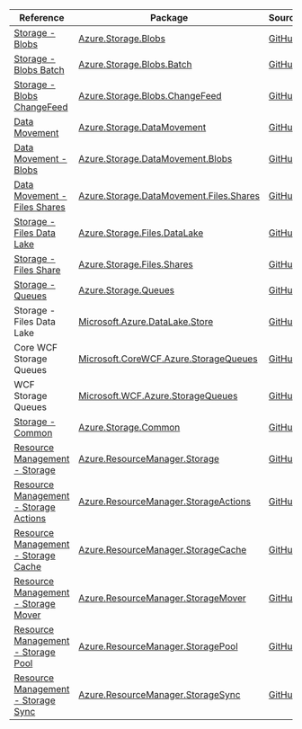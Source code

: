 | Reference | Package | Source |
|---|---|---|
|[Storage - Blobs](storage.blobs-readme.md)|[Azure.Storage.Blobs](https://www.nuget.org/packages/Azure.Storage.Blobs)|[GitHub](https://github.com/Azure/azure-sdk-for-net/blob/main/sdk/storage/Azure.Storage.Blobs)|
|[Storage - Blobs Batch](storage.blobs.batch-readme.md)|[Azure.Storage.Blobs.Batch](https://www.nuget.org/packages/Azure.Storage.Blobs.Batch)|[GitHub](https://github.com/Azure/azure-sdk-for-net/blob/main/sdk/storage/Azure.Storage.Blobs.Batch)|
|[Storage - Blobs ChangeFeed](storage.blobs.changefeed-readme.md)|[Azure.Storage.Blobs.ChangeFeed](https://www.nuget.org/packages/Azure.Storage.Blobs.ChangeFeed)|[GitHub](https://github.com/Azure/azure-sdk-for-net/blob/main/sdk/storage/Azure.Storage.Blobs.ChangeFeed)|
|[Data Movement](storage.datamovement-readme.md)|[Azure.Storage.DataMovement](https://www.nuget.org/packages/Azure.Storage.DataMovement)|[GitHub](https://github.com/Azure/azure-sdk-for-net/blob/main/sdk/storage/Azure.Storage.DataMovement)|
|[Data Movement - Blobs](storage.datamovement.blobs-readme.md)|[Azure.Storage.DataMovement.Blobs](https://www.nuget.org/packages/Azure.Storage.DataMovement.Blobs)|[GitHub](https://github.com/Azure/azure-sdk-for-net/blob/main/sdk/storage/Azure.Storage.DataMovement.Blobs)|
|[Data Movement - Files Shares](storage.datamovement.files.shares-readme.md)|[Azure.Storage.DataMovement.Files.Shares](https://www.nuget.org/packages/Azure.Storage.DataMovement.Files.Shares)|[GitHub](https://github.com/Azure/azure-sdk-for-net/blob/main/sdk/storage/Azure.Storage.DataMovement.Files.Shares)|
|[Storage - Files Data Lake](storage.files.datalake-readme.md)|[Azure.Storage.Files.DataLake](https://www.nuget.org/packages/Azure.Storage.Files.DataLake)|[GitHub](https://github.com/Azure/azure-sdk-for-net/blob/main/sdk/storage/Azure.Storage.Files.DataLake)|
|[Storage - Files Share](storage.files.shares-readme.md)|[Azure.Storage.Files.Shares](https://www.nuget.org/packages/Azure.Storage.Files.Shares)|[GitHub](https://github.com/Azure/azure-sdk-for-net/blob/main/sdk/storage/Azure.Storage.Files.Shares)|
|[Storage - Queues](storage.queues-readme.md)|[Azure.Storage.Queues](https://www.nuget.org/packages/Azure.Storage.Queues)|[GitHub](https://github.com/Azure/azure-sdk-for-net/blob/main/sdk/storage/Azure.Storage.Queues)|
|Storage - Files Data Lake|[Microsoft.Azure.DataLake.Store](https://www.nuget.org/packages/Microsoft.Azure.DataLake.Store)|[GitHub](https://github.com/Azure/azure-sdk-for-net/blob/main/)|
|Core WCF Storage Queues|[Microsoft.CoreWCF.Azure.StorageQueues](https://www.nuget.org/packages/Microsoft.CoreWCF.Azure.StorageQueues)|[GitHub](https://github.com/Azure/azure-sdk-for-net/blob/main/sdk/extension-wcf/Microsoft.CoreWCF.Azure.StorageQueues)|
|WCF Storage Queues|[Microsoft.WCF.Azure.StorageQueues](https://www.nuget.org/packages/Microsoft.WCF.Azure.StorageQueues)|[GitHub](https://github.com/Azure/azure-sdk-for-net/blob/main/sdk/extension-wcf/Microsoft.WCF.Azure.StorageQueues)|
|[Storage - Common](storage.common-readme.md)|[Azure.Storage.Common](https://www.nuget.org/packages/Azure.Storage.Common)|[GitHub](https://github.com/Azure/azure-sdk-for-net/blob/main/sdk/storage/Azure.Storage.Common)|
|[Resource Management - Storage](resourcemanager.storage-readme.md)|[Azure.ResourceManager.Storage](https://www.nuget.org/packages/Azure.ResourceManager.Storage)|[GitHub](https://github.com/Azure/azure-sdk-for-net/blob/main/sdk/storage/Azure.ResourceManager.Storage)|
|[Resource Management - Storage Actions](resourcemanager.storageactions-readme.md)|[Azure.ResourceManager.StorageActions](https://www.nuget.org/packages/Azure.ResourceManager.StorageActions)|[GitHub](https://github.com/Azure/azure-sdk-for-net/blob/main/sdk/storageactions/Azure.ResourceManager.StorageActions)|
|[Resource Management - Storage Cache](resourcemanager.storagecache-readme.md)|[Azure.ResourceManager.StorageCache](https://www.nuget.org/packages/Azure.ResourceManager.StorageCache)|[GitHub](https://github.com/Azure/azure-sdk-for-net/blob/main/sdk/storagecache/Azure.ResourceManager.StorageCache)|
|[Resource Management - Storage Mover](resourcemanager.storagemover-readme.md)|[Azure.ResourceManager.StorageMover](https://www.nuget.org/packages/Azure.ResourceManager.StorageMover)|[GitHub](https://github.com/Azure/azure-sdk-for-net/blob/main/sdk/storagemover/Azure.ResourceManager.StorageMover)|
|[Resource Management - Storage Pool](resourcemanager.storagepool-readme.md)|[Azure.ResourceManager.StoragePool](https://www.nuget.org/packages/Azure.ResourceManager.StoragePool)|[GitHub](https://github.com/Azure/azure-sdk-for-net/blob/main/sdk/storagepool/Azure.ResourceManager.StoragePool)|
|[Resource Management - Storage Sync](resourcemanager.storagesync-readme.md)|[Azure.ResourceManager.StorageSync](https://www.nuget.org/packages/Azure.ResourceManager.StorageSync)|[GitHub](https://github.com/Azure/azure-sdk-for-net/blob/main/sdk/storagesync/Azure.ResourceManager.StorageSync)|
